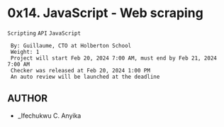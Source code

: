 # 0x14. JavaScript - Web scraping
 `Scripting` `API` `JavaScript`
```
 By: Guillaume, CTO at Holberton School
 Weight: 1
 Project will start Feb 20, 2024 7:00 AM, must end by Feb 21, 2024 7:00 AM
 Checker was released at Feb 20, 2024 1:00 PM
 An auto review will be launched at the deadline
```

## AUTHOR 
* _Ifechukwu C. Anyika
